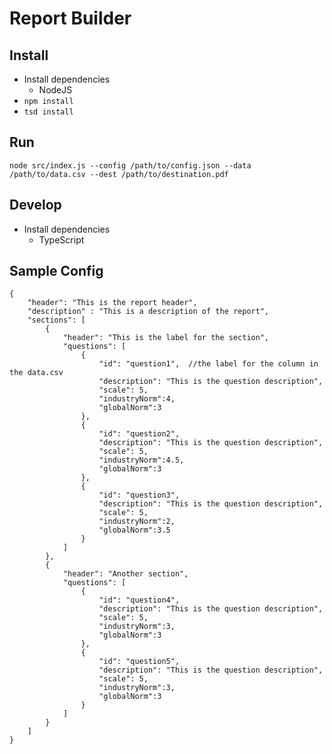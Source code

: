 Report Builder
==============

Install
-------

- Install dependencies
    - NodeJS
- `npm install`
- `tsd install`

Run
---

    node src/index.js --config /path/to/config.json --data /path/to/data.csv --dest /path/to/destination.pdf

Develop
-------

- Install dependencies
    - TypeScript

Sample Config
------

```
{
    "header": "This is the report header",
    "description" : "This is a description of the report",
    "sections": [
        {
            "header": "This is the label for the section",
            "questions": [
                {
                    "id": "question1",  //the label for the column in the data.csv
                    "description": "This is the question description",
                    "scale": 5,
                    "industryNorm":4,
                    "globalNorm":3
                },
                {
                    "id": "question2",
                    "description": "This is the question description",
                    "scale": 5,
                    "industryNorm":4.5,
                    "globalNorm":3
                },
                {
                    "id": "question3",
                    "description": "This is the question description",
                    "scale": 5,
                    "industryNorm":2,
                    "globalNorm":3.5
                }
            ]
        },
        {
            "header": "Another section",
            "questions": [
                {
                    "id": "question4",
                    "description": "This is the question description",
                    "scale": 5,
                    "industryNorm":3,
                    "globalNorm":3
                },
                {
                    "id": "question5",
                    "description": "This is the question description",
                    "scale": 5,
                    "industryNorm":3,
                    "globalNorm":3
                }
            ]
        }
    ]
}
```